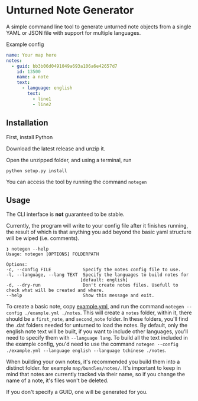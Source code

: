 # Unturned Note Generator

A simple command line tool to generate unturned note objects from a single YAML or JSON file with support for multiple languages.

Example config

```yaml
name: Your map here
notes:
  - guid: bb3b06d0491049a693a106a6e42657d7
    id: 13500
    name: a note
    text:
      - language: english
        text:
          - line1
          - line2
```

## Installation

First, install Python

Download the latest release and unzip it.

Open the unzipped folder, and using a terminal, run

    python setup.py install

You can access the tool by running the command `notegen`

## Usage

The CLI interface is **not** guaranteed to be stable.

Currently, the program will write to your config file after it finishes running, the result of which is that anything you add beyond the basic yaml structure will be wiped (i.e. comments).

    ❯ notegen --help
    Usage: notegen [OPTIONS] FOLDERPATH

    Options:
    -c, --config FILE            Specify the notes config file to use.
    -l, --language, --lang TEXT  Specify the languages to build notes for
                                [default: english]
    -d, --dry-run                Don't create notes files. Usefull to check what will be created and where.
    --help                       Show this message and exit.

To create a basic note, copy [example.yml](example.yml), and run the command `notegen --config ./example.yml ./notes`.
This will create a `notes` folder, within it, there should be a `first_note`, and `second_note` folder. In these folders, you'll find the .dat folders needed for unturned to load the notes. By default, only the english note text will be built, if you want to include other languages, you'll need to specify them with `--language lang`. To build all the text included in the example config, you'd need to use the command `notegen --config ./example.yml --language english --language tchinese ./notes`.

When building your own notes, it's recommended you build them into a distinct folder. for example `map/bundles/notes/`.
It's important to keep in mind that notes are currently tracked via their name, so if you change the name of a note, it's files won't be deleted.

If you don't specify a GUID, one will be generated for you.
